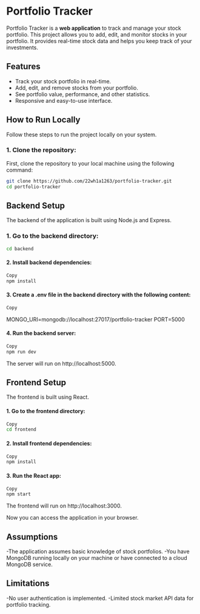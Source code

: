 # Portfolio Tracker

Portfolio Tracker is a **web application** to track and manage your stock portfolio. This project allows you to add, edit, and monitor stocks in your portfolio. It provides real-time stock data and helps you keep track of your investments.

## Features
- Track your stock portfolio in real-time.
- Add, edit, and remove stocks from your portfolio.
- See portfolio value, performance, and other statistics.
- Responsive and easy-to-use interface.

## How to Run Locally

Follow these steps to run the project locally on your system.

### 1. Clone the repository:
First, clone the repository to your local machine using the following command:
```bash
git clone https://github.com/22wh1a1263/portfolio-tracker.git
cd portfolio-tracker
```

## Backend Setup
The backend of the application is built using Node.js and Express.

### 1. Go to the backend directory:
```bash
cd backend
```
#### 2. Install backend dependencies:
```bash
Copy
npm install
```
#### 3. Create a .env file in the backend directory with the following content:
```bash
Copy
```
MONGO_URI=mongodb://localhost:27017/portfolio-tracker
PORT=5000
#### 4. Run the backend server:
```bash
Copy
npm run dev
```
The server will run on http://localhost:5000.

## Frontend Setup
The frontend is built using React.

#### 1. Go to the frontend directory:
```bash
Copy
cd frontend
```
#### 2. Install frontend dependencies:
```bash
Copy
npm install
```
#### 3. Run the React app:
```bash
Copy
npm start
```
The frontend will run on http://localhost:3000.

Now you can access the application in your browser.

## Assumptions
-The application assumes basic knowledge of stock portfolios.
-You have MongoDB running locally on your machine or have connected to a cloud MongoDB service.
## Limitations
-No user authentication is implemented.
-Limited stock market API data for portfolio tracking.


